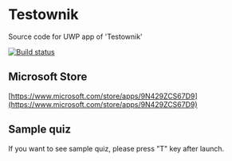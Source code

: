 # Testownik

Source code for UWP app of 'Testownik'

[![Build status](https://ci.appveyor.com/api/projects/status/ifab4osmpvwd998o?svg=true)](https://ci.appveyor.com/project/kumalg/testownik)

## Microsoft Store
[https://www.microsoft.com/store/apps/9N429ZCS67D9](https://www.microsoft.com/store/apps/9N429ZCS67D9)

## Sample quiz
If you want to see sample quiz, please press "T" key after launch.